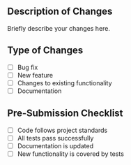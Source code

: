 ## Description of Changes

Briefly describe your changes here.

## Type of Changes

-   [ ] Bug fix
-   [ ] New feature
-   [ ] Changes to existing functionality
-   [ ] Documentation

## Pre-Submission Checklist

-   [ ] Code follows project standards
-   [ ] All tests pass successfully
-   [ ] Documentation is updated
-   [ ] New functionality is covered by tests
